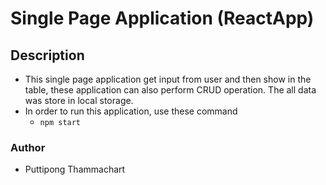 # Single Page Application (ReactApp)
## Description
* This single page application get input from user and then show in the table, these application can also perform CRUD operation. The all data was store in local storage.
* In order to run this application, use these command
    - ```npm start```
### Author
* Puttipong Thammachart

